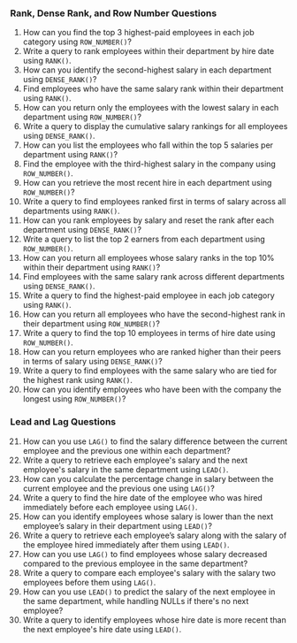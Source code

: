 ### Rank, Dense Rank, and Row Number Questions

1. How can you find the top 3 highest-paid employees in each job category using `ROW_NUMBER()`?
2. Write a query to rank employees within their department by hire date using `RANK()`.
3. How can you identify the second-highest salary in each department using `DENSE_RANK()`?
4. Find employees who have the same salary rank within their department using `RANK()`.
5. How can you return only the employees with the lowest salary in each department using `ROW_NUMBER()`?
6. Write a query to display the cumulative salary rankings for all employees using `DENSE_RANK()`.
7. How can you list the employees who fall within the top 5 salaries per department using `RANK()`?
8. Find the employee with the third-highest salary in the company using `ROW_NUMBER()`.
9. How can you retrieve the most recent hire in each department using `ROW_NUMBER()`?
10. Write a query to find employees ranked first in terms of salary across all departments using `RANK()`.
11. How can you rank employees by salary and reset the rank after each department using `DENSE_RANK()`?
12. Write a query to list the top 2 earners from each department using `ROW_NUMBER()`.
13. How can you return all employees whose salary ranks in the top 10% within their department using `RANK()`?
14. Find employees with the same salary rank across different departments using `DENSE_RANK()`.
15. Write a query to find the highest-paid employee in each job category using `RANK()`.
16. How can you return all employees who have the second-highest rank in their department using `ROW_NUMBER()`?
17. Write a query to find the top 10 employees in terms of hire date using `ROW_NUMBER()`.
18. How can you return employees who are ranked higher than their peers in terms of salary using `DENSE_RANK()`?
19. Write a query to find employees with the same salary who are tied for the highest rank using `RANK()`.
20. How can you identify employees who have been with the company the longest using `ROW_NUMBER()`?

### Lead and Lag Questions

21. How can you use `LAG()` to find the salary difference between the current employee and the previous one within each department?
22. Write a query to retrieve each employee's salary and the next employee's salary in the same department using `LEAD()`.
23. How can you calculate the percentage change in salary between the current employee and the previous one using `LAG()`?
24. Write a query to find the hire date of the employee who was hired immediately before each employee using `LAG()`.
25. How can you identify employees whose salary is lower than the next employee’s salary in their department using `LEAD()`?
26. Write a query to retrieve each employee’s salary along with the salary of the employee hired immediately after them using `LEAD()`.
27. How can you use `LAG()` to find employees whose salary decreased compared to the previous employee in the same department?
28. Write a query to compare each employee's salary with the salary two employees before them using `LAG()`.
29. How can you use `LEAD()` to predict the salary of the next employee in the same department, while handling NULLs if there's no next employee?
30. Write a query to identify employees whose hire date is more recent than the next employee's hire date using `LEAD()`.
